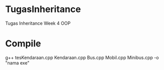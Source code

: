 # TugasInheritance
Tugas Inheritance Week 4 OOP

# Compile
g++ tesKendaraan.cpp Kendaraan.cpp Bus.cpp Mobil.cpp Minibus.cpp -o "nama exe"
